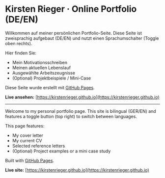 
# Kirsten Rieger · Online Portfolio (DE/EN)

Willkommen auf meiner persönlichen Portfolio-Seite. 
Diese Seite ist zweisprachig aufgebaut (DE/EN) und nutzt einen Sprachumschalter (Toggle oben rechts).  

Hier finden Sie:
- Mein Motivationsschreiben
- Meinen aktuellen Lebenslauf
- Ausgewählte Arbeitszeugnisse
- (Optional) Projektbeispiele / Mini-Case

Diese Seite wurde erstellt mit [GitHub Pages](https://pages.github.com).

**Live ansehen:** [https://kirstenrieger.github.io](https://kirstenrieger.github.io)

---

Welcome to my personal portfolio page. 
This site is bilingual (GER/EN) and features a toggle button (top right) to switch between languages.  

This page features:
- My cover letter
- My current CV
- Selected reference letters
- (Optional) Project examples or a mini case study

Built with [GitHub Pages](https://pages.github.com). 

**Live site:** [https://kirstenrieger.github.io](https://kirstenrieger.github.io)

